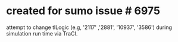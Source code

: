 # created for sumo issue # 6975
attempt to change tlLogic (e.g, '2117' ,'2881',  '10937', '3586') during simulation run time via TraCI.


